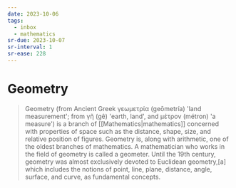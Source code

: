 ```yaml
---
date: 2023-10-06
tags:
  - inbox
  - mathematics
sr-due: 2023-10-07
sr-interval: 1
sr-ease: 228
---
```


# Geometry

> Geometry (from Ancient Greek γεωμετρία (geōmetría) 'land measurement'; from γῆ
> (gê) 'earth, land', and μέτρον (métron) 'a measure') is a branch of
> [[Mathematics|mathematics]] concerned with properties of space such as the
> distance, shape, size, and relative position of figures. Geometry is, along
> with arithmetic, one of the oldest branches of mathematics. A mathematician
> who works in the field of geometry is called a geometer. Until the 19th
> century, geometry was almost exclusively devoted to Euclidean geometry,[a]
> which includes the notions of point, line, plane, distance, angle, surface,
> and curve, as fundamental concepts.

